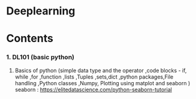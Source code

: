 # Deeplearning
<h1>Contents</h1>
<h3>1. DL101 (basic python)</h3>

  1. Basics of python (simple data type and the operator ,code blocks - if, while ,for ,function ,lists ,Tuples ,sets,dict ,python packages,File handling ,Python classes ,Numpy, Plotting using matplot and seaborn )
  seaborn : https://elitedatascience.com/python-seaborn-tutorial 
 
  

